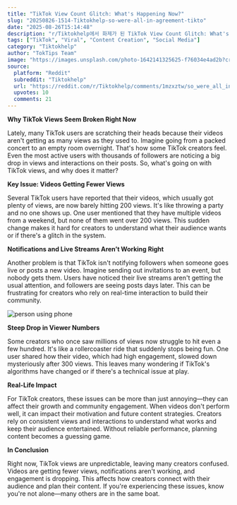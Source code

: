 ```yaml
---
title: "TikTok View Count Glitch: What's Happening Now?"
slug: "20250826-1514-Tiktokhelp-so-were-all-in-agreement-tikto"
date: "2025-08-26T15:14:48"
description: "r/Tiktokhelp에서 화제가 된 TikTok View Count Glitch: What's Happening Now?에 대한 깊이 있는 분석과 인사이트"
tags: ["TikTok", "Viral", "Content Creation", "Social Media"]
category: "Tiktokhelp"
author: "TokTips Team"
image: "https://images.unsplash.com/photo-1642141325625-f76034e4ad2b?crop=entropy&cs=tinysrgb&fit=max&fm=jpg&ixid=M3w3OTU0NDF8MHwxfHNlYXJjaHw5fHx0aWt0b2t8ZW58MXwwfHx8MTc1NjE4ODg3MXww&ixlib=rb-4.1.0&q=80&w=1080"
source:
  platform: "Reddit"
  subreddit: "Tiktokhelp"
  url: "https://reddit.com/r/Tiktokhelp/comments/1mzxztw/so_were_all_in_agreement_tiktoks_views_are_broken/"
  upvotes: 10
  comments: 21
---
```


**Why TikTok Views Seem Broken Right Now**

Lately, many TikTok users are scratching their heads because their videos aren't getting as many views as they used to. Imagine going from a packed concert to an empty room overnight. That's how some TikTok creators feel. Even the most active users with thousands of followers are noticing a big drop in views and interactions on their posts. So, what's going on with TikTok views, and why does it matter?

**Key Issue: Videos Getting Fewer Views**

Several TikTok users have reported that their videos, which usually got plenty of views, are now barely hitting 200 views. It's like throwing a party and no one shows up. One user mentioned that they have multiple videos from a weekend, but none of them went over 200 views. This sudden change makes it hard for creators to understand what their audience wants or if there's a glitch in the system.

**Notifications and Live Streams Aren’t Working Right**

Another problem is that TikTok isn't notifying followers when someone goes live or posts a new video. Imagine sending out invitations to an event, but nobody gets them. Users have noticed their live streams aren't getting the usual attention, and followers are seeing posts days later. This can be frustrating for creators who rely on real-time interaction to build their community.

![person using phone](https://images.unsplash.com/photo-1521579498714-ff08ba4836ab?crop=entropy&cs=tinysrgb&fit=max&fm=jpg&ixid=M3w3OTU0NDF8MHwxfHNlYXJjaHwzMnx8YXBwfGVufDF8MHx8fDE3NTYxODg4NzJ8MA&ixlib=rb-4.1.0&q=80&w=1080)

**Steep Drop in Viewer Numbers**

Some creators who once saw millions of views now struggle to hit even a few hundred. It's like a rollercoaster ride that suddenly stops being fun. One user shared how their video, which had high engagement, slowed down mysteriously after 300 views. This leaves many wondering if TikTok's algorithms have changed or if there's a technical issue at play.

**Real-Life Impact**

For TikTok creators, these issues can be more than just annoying—they can affect their growth and community engagement. When videos don't perform well, it can impact their motivation and future content strategies. Creators rely on consistent views and interactions to understand what works and keep their audience entertained. Without reliable performance, planning content becomes a guessing game.

**In Conclusion**

Right now, TikTok views are unpredictable, leaving many creators confused. Videos are getting fewer views, notifications aren't working, and engagement is dropping. This affects how creators connect with their audience and plan their content. If you're experiencing these issues, know you're not alone—many others are in the same boat.